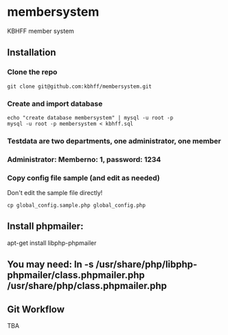 membersystem
============

KBHFF member system

## Installation

### Clone the repo

```
git clone git@github.com:kbhff/membersystem.git
```

### Create and import database

```
echo "create database membersystem" | mysql -u root -p
mysql -u root -p membersystem < kbhff.sql
```
### Testdata are two departments, one administrator, one member
### Administrator: Memberno: 1, password: 1234

### Copy config file sample (and edit as needed)

Don't edit the sample file directly!

```
cp global_config.sample.php global_config.php
```

## Install phpmailer:
apt-get install libphp-phpmailer
## You may need:  ln -s  /usr/share/php/libphp-phpmailer/class.phpmailer.php /usr/share/php/class.phpmailer.php

## Git Workflow

TBA
